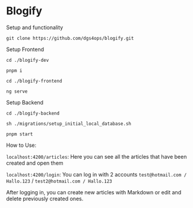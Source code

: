 
# Blogify

Setup and functionality

`git clone https://github.com/dgs4ops/blogify.git`

Setup Frontend

    cd ./blogify-dev

    pnpm i

    cd ./blogify-frontend

    ng serve

Setup Backend

    cd ./blogify-backend

    sh ./migrations/setup_initial_local_database.sh

    pnpm start

How to Use:

`localhost:4200/articles`: Here you can see all the articles that have been created and open them

`localhost:4200/login`: You can log in with 2 accounts `test@hotmail.com / Hallo.123` / `test2@hotmail.com / Hallo.123`

After logging in, you can create new articles with Markdown or edit and delete previously created ones.
